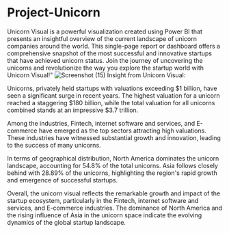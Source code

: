# Project-Unicorn
Unicorn Visual is a powerful visualization created using Power BI that presents an insightful overview of the current landscape of unicorn companies around the world. This single-page report or dashboard offers a comprehensive snapshot of the most successful and innovative startups that have achieved unicorn status.
Join the journey of uncovering the unicorns and revolutionize the way you explore the startup world with Unicorn Visual!" 
![Screenshot (15)](https://github.com/Analyst-ritesh/Project-Unicorn/assets/137258065/52276ad1-0249-453d-9934-1ac0356b21fd)
Insight from Unicorn Visual:

Unicorns, privately held startups with valuations exceeding $1 billion, have seen a significant surge in recent years. The highest valuation for a unicorn reached a staggering $180 billion, while the total valuation for all unicorns combined stands at an impressive $3.7 trillion.

Among the industries, Fintech, internet software and services, and E-commerce have emerged as the top sectors attracting high valuations. These industries have witnessed substantial growth and innovation, leading to the success of many unicorns.

In terms of geographical distribution, North America dominates the unicorn landscape, accounting for 54.8% of the total unicorns. Asia follows closely behind with 28.89% of the unicorns, highlighting the region's rapid growth and emergence of successful startups.


Overall, the unicorn visual reflects the remarkable growth and impact of the startup ecosystem, particularly in the Fintech, internet software and services, and E-commerce industries. The dominance of North America and the rising influence of Asia in the unicorn space indicate the evolving dynamics of the global startup landscape.
